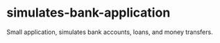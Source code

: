 # simulates-bank-application
Small application, simulates bank accounts, loans, and money transfers.
